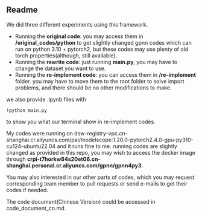 ## Readme

We did three different experiments using this framework. 

- Running the **original code**: you may access them in **/original_codes/python** to get slightly changed gpnn codes which can run on python 3.10 + pytorch2, but these codes may use plenty of old torch properties(although, still available). 
- Running the **rewrite code**: just running **main.py**, you may have to change the dataset you want to use.
- Running the **re-implement code**: you can access them in **/re-implement** folder. you may have to move them to the root folder to solve import problems, and there should be no other modifications to make.

we also provide .ipynb files with 

`!python main.py`

to show you what our terminal show in re-implement codes.

My codes were running on dsw-registry-vpc.cn-shanghai.cr.aliyuncs.com/pai/modelscope:1.20.0-pytorch2.4.0-gpu-py310-cu124-ubuntu22.04 and it runs fine to me. running codes are slightly changed as provided in this repo, you may wish to access the docker image through **crpi-t7horkw84s20et06.cn-shanghai.personal.cr.aliyuncs.com/gpnn/gpnn4py3**.

You may also interested in our other parts of codes, which you may request corresponding team member to pull requests or send e-mails to get their codes if needed. 

The code document(Chinese Version) could be accessed in code_document_cn.md.
